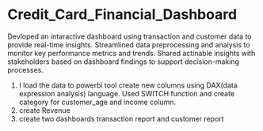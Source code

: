 # Credit_Card_Financial_Dashboard
Devloped an intaractive dashboard using transaction and customer data to provide real-time insights.
Streamlined data preprocessing and analysis to monitor key performance metrics and trends.
Shared actinable insights with stakeholders based on dashboard findings to support decision-making processes.

1) I load the data to powerbi tool create new columns using DAX(data expression analysis) language. Used SWITCH function and create category for customer_age and income column.
2) create Revenue
3) create two dashboards transaction report and customer report 

